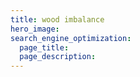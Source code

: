 ```yaml
---
title: wood imbalance
hero_image: 
search_engine_optimization:
  page_title:
  page_description:
---
```

